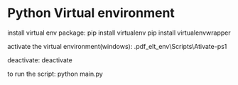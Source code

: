 # Python Virtual environment

install virtual env package: 
pip install virtualenv
pip install virtualenvwrapper

activate the virtual environment(windows): 
.pdf_elt_env\Scripts\Ativate-ps1

deactivate: 
deactivate

to run the script: python main.py